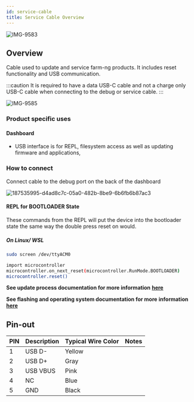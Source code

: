 ```yaml
---
id: service-cable
title: Service Cable Overview
---
```



![IMG-9583](https://user-images.githubusercontent.com/64480560/205402624-fa7d8a61-4017-4691-9d24-d6d3ebdeb359.jpg)

## Overview

Cable used to update and service farm-ng products.
It includes reset functionality and USB communication.

:::caution
It is required to have a data USB-C cable and not a charge only USB-C cable
when connecting to the debug or service cable.
:::

![IMG-9585](https://user-images.githubusercontent.com/64480560/205402615-a182d74f-ea46-437b-ad3f-f02f4efbb28d.jpg)

### Product specific uses

#### Dashboard

- USB interface is for REPL, filesystem access as well as
updating firmware and applications,

### How to connect

Connect cable to the debug port on the back of the dashboard

![187535995-d4ad8c7c-05a0-482b-8be9-6b6fb6b87ac3](https://user-images.githubusercontent.com/64480560/206007745-b36c59c7-22dd-4435-9cae-8503956174f3.png)

#### REPL for BOOTLOADER State

These commands from the REPL will put the device into the
bootloader state the same way the double press reset on  would.

##### On Linux/ WSL

```bash
sudo screen /dev/ttyACM0

import microcontroller
microcontroller.on_next_reset(microcontroller.RunMode.BOOTLOADER)
microcontroller.reset()
```

**See update process documentation for more information**
**[here](/docs/dashboard/fw_updates.md)**

**See flashing and operating system documentation for more**
**information [here](//docs/intelligence-kit/brain/brain-v2/)**

## Pin-out

| PIN | Description   | Typical Wire Color | Notes                      |
| --- | ------------- | ------------------ | -------------------------- |
| 1   | USB D-        | Yellow             |                            |
| 2   | USB D+        | Gray               |                            |
| 3   | USB VBUS      | Pink               |                            |
| 4   | NC            | Blue               |                            |
| 5   | GND           | Black              |                            |

